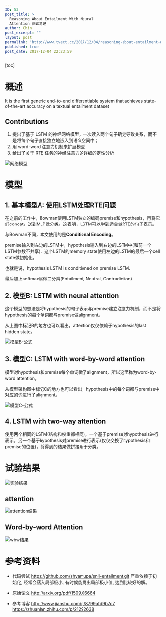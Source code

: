 ```yaml
---
ID: 53
post_title: >
  Reasoning About Entailment With Neural
  Attention 阅读笔记
author: Chin
post_excerpt: ""
layout: post
permalink: 'http://www.tvect.cc/2017/12/04/reasoning-about-entailment-with-neural-attention-%e9%98%85%e8%af%bb%e7%ac%94%e8%ae%b0/'
published: true
post_date: 2017-12-04 22:23:59
---
```

[toc]

<h1>概述</h1>

It is the first generic end-to-end differentiable system that achieves state-of-the-art accuracy on a textual entailment dataset

<h2>Contributions</h2>

<ol>
<li>提出了基于 LSTM 的神经网络模型，一次读入两个句子确定导致关系，而不是将每个句子直接独立地嵌入到语义空间中；</li>
<li>用 word-word 注意力机制来扩展模型</li>
<li>给出了关于 RTE 任务的神经注意力的详细的定性分析</li>
</ol>

<img src="https://note.youdao.com/yws/public/resource/c495aa3a55f2207889f98c9bd5ce0e28/xmlnote/B54D50F715824890A55B688E8B0A27ED/3636" alt="网络模型" title="网络模型" />

<h1>模型</h1>

<h2>1. 基本模型A: 使用LSTM处理RTE问题</h2>

在之前的工作中，Bowman使用LSTM独立的编码premise和hypothesis，再将它们concat，送到MLP做分类。这表明，LSTM可以学到适合做RTE的句子表示。

与Bowman不同，本文使用的是<strong>Conditional Encoding</strong>。

premise输入到左边的LSTM中，hypothesis输入到右边的LSTM中(和前一个LSTM参数不共享)，这个LSTM的memory state使用左边的LSTM的最后一个cell state做初始化。

也就是说，hypothesis LSTM is conditioned on premise LSTM.

最后加上softmax层做三分类(Entailment, Neutral, Contradiction)

<h2>2. 模型B: LSTM with neural attention</h2>

这个模型的想法是将hypothesis的句子表示与premise建立注意力机制，而不是将hypothesis的每个单词都与premise做alignment。

从上图中标记B的地方也可以看出，attention仅仅依赖于hypothesis的last hidden state。

<img src="https://note.youdao.com/yws/public/resource/c495aa3a55f2207889f98c9bd5ce0e28/xmlnote/9DFFE5F3877A4C4991CFEF9818EE8513/4276" alt="模型B-公式" title="模型B-公式" />

<h2>3. 模型C: LSTM with word-by-word attention</h2>

模型对hypothesis和premise每个单词做了alignment，所以这里称为word-by-word attention。

从模型架构图中标记C的地方也可以看出，hypothesis中的每个词都与premise中对应的词进行了alignment。

<img src="https://note.youdao.com/yws/public/resource/c495aa3a55f2207889f98c9bd5ce0e28/xmlnote/742D9C1A09B64E80A6D814818235FC38/4279" alt="模型C-公式" title="模型C-公式" />

<h2>4. LSTM with two-way attention</h2>

使用两个相同的LSTM(结构和权重都相同)，一个基于premise对hypothesis进行表示，另一个基于hypothesis对premise进行表示(仅仅交换了hypothesis和premise的位置)，将得到的结果做拼接用于分类。

<h1>试验结果</h1>

<img src="https://note.youdao.com/yws/public/resource/c495aa3a55f2207889f98c9bd5ce0e28/xmlnote/5715D52B3DA64791A519597E568AADE9/4319" alt="实验结果" title="实验结果" />

<h2>attention</h2>

<img src="https://note.youdao.com/yws/public/resource/c495aa3a55f2207889f98c9bd5ce0e28/xmlnote/217F4A5B29314F09967383ED5101FF33/4324" alt="attention结果" title="attention结果" />

<h2>Word-by-word Attention</h2>

<img src="https://note.youdao.com/yws/public/resource/c495aa3a55f2207889f98c9bd5ce0e28/xmlnote/894359F3DF17415191477DE0CAFBCC4B/4326" alt="wbw结果" title="wbw结果" />

<h1>参考资料</h1>

<ul>
<li><p>代码尝试
<a href="https://github.com/shyamupa/snli-entailment.git" title="https://github.com/shyamupa/snli-entailment.git">https://github.com/shyamupa/snli-entailment.git</a>
严重依赖于初始化, 经常会落入局部极小, 有时候能跳出局部极小值, 达到比较好的解。</p></li>
<li><p>原始论文
<a href="http://arxiv.org/pdf/1509.06664" title="http://arxiv.org/pdf/1509.06664">http://arxiv.org/pdf/1509.06664</a></p></li>
<li><p>参考博客
<a href="http://www.jianshu.com/p/8799afd9b7c7" title="http://www.jianshu.com/p/8799afd9b7c7">http://www.jianshu.com/p/8799afd9b7c7</a>
<a href="https://zhuanlan.zhihu.com/p/21292638" title="https://zhuanlan.zhihu.com/p/21292638">https://zhuanlan.zhihu.com/p/21292638</a></p></li>
</ul>